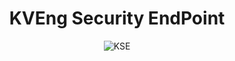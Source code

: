 <div align="center">
  <h1>KVEng Security EndPoint</h1>
  <img src="img/banner.png)" alt="KSE">
</div>
